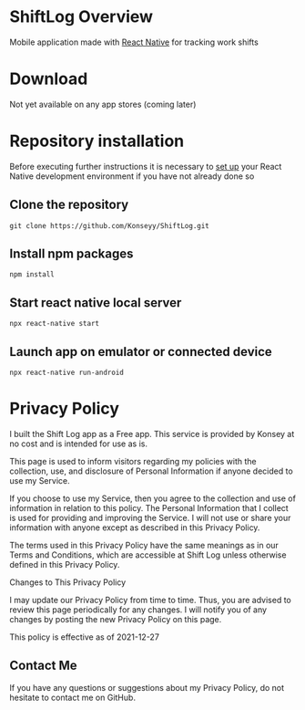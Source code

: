 # ShiftLog Overview
Mobile application made with [React Native](https://reactnative.dev/) for tracking work shifts
# Download
Not yet available on any app stores (coming later)
# Repository installation
Before executing further instructions it is necessary to [set up](https://reactnative.dev/docs/environment-setup) your React Native development environment if you have not already done so
## Clone the repository
```git clone https://github.com/Konseyy/ShiftLog.git```
## Install npm packages
```npm install```
## Start react native local server
```npx react-native start```
## Launch app on emulator or connected device
```npx react-native run-android```
# Privacy Policy

I built the Shift Log app as a Free app. This service is provided by Konsey at no cost and is intended for use as is.

This page is used to inform visitors regarding my policies with the collection, use, and disclosure of Personal Information if anyone decided to use my Service.

If you choose to use my Service, then you agree to the collection and use of information in relation to this policy. The Personal Information that I collect is used for providing and improving the Service. I will not use or share your information with anyone except as described in this Privacy Policy.

The terms used in this Privacy Policy have the same meanings as in our Terms and Conditions, which are accessible at Shift Log unless otherwise defined in this Privacy Policy.

Changes to This Privacy Policy

I may update our Privacy Policy from time to time. Thus, you are advised to review this page periodically for any changes. I will notify you of any changes by posting the new Privacy Policy on this page.

This policy is effective as of 2021-12-27

## Contact Me

If you have any questions or suggestions about my Privacy Policy, do not hesitate to contact me on GitHub.
